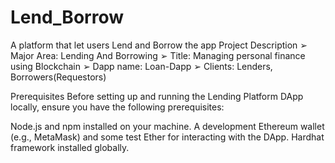# Lend_Borrow
A platform that let users Lend and Borrow the app
Project Description
➢ Major Area: Lending And Borrowing
➢ Title: Managing personal finance using Blockchain
➢ Dapp name: Loan-Dapp
➢ Clients: Lenders, Borrowers(Requestors)


Prerequisites
Before setting up and running the Lending Platform DApp locally, ensure you have the following prerequisites:

Node.js and npm installed on your machine.
A development Ethereum wallet (e.g., MetaMask) and some test Ether for interacting with the DApp.
Hardhat framework installed globally. 

